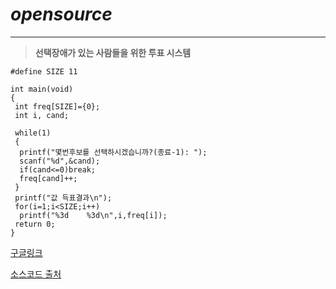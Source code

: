 # ***opensource***
***
 >**선택장애가 있는 사람들을 위한 투표 시스템**
>>

```#include<stdio.h>
#define SIZE 11

int main(void)
{
 int freq[SIZE]={0};
 int i, cand;

 while(1)
 {
  printf("몇번후보를 선택하시겠습니까?(종료-1): ");
  scanf("%d",&cand);
  if(cand<=0)break;
  freq[cand]++;
 }
 printf("값 득표결과\n");
 for(i=1;i<SIZE;i++)
  printf("%3d    %3d\n",i,freq[i]);
 return 0;
}
```

[구글링크](https://www.google.co.kr/)


[소스코드 출처](https://m.blog.naver.com/PostView.naver?isHttpsRedirect=true&blogId=gydlf822&logNo=90156682104)
